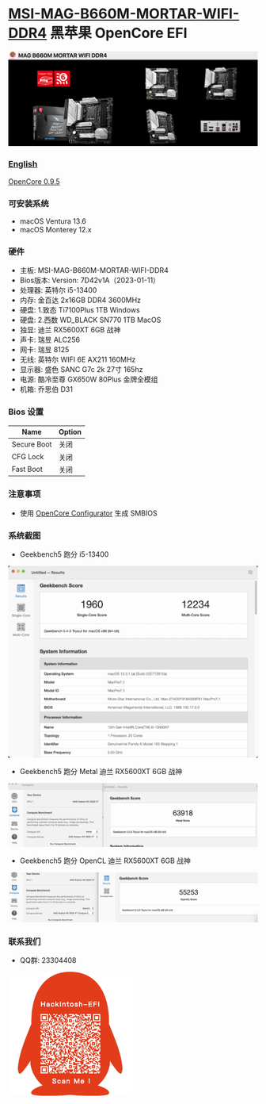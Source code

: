 # [MSI-MAG-B660M-MORTAR-WIFI-DDR4](https://www.msi.com/Motherboard/MAG-B660M-MORTAR-WIFI-DDR4)  黑苹果 OpenCore EFI

![image](ScreenShot/Motherboard.png)

### [English](README.EN.md)

[OpenCore 0.9.5](https://github.com/acidanthera/OpenCorePkg)

### 可安装系统

- macOS Ventura 13.6
- macOS Monterey 12.x

### 硬件

- 主板: MSI-MAG-B660M-MORTAR-WIFI-DDR4
- Bios版本: Version: 7D42v1A（2023-01-11）
- 处理器: 英特尔 i5-13400
- 内存: 金百达 2x16GB DDR4 3600MHz
- 硬盘: 1.致态 Ti7100Plus 1TB Windows
- 硬盘: 2.西数 WD_BLACK SN770 1TB MacOS
- 独显: 迪兰 RX5600XT 6GB 战神
- 声卡: 瑞昱 ALC256
- 网卡: 瑞昱 8125
- 无线: 英特尔 WIFI 6E AX211 160MHz
- 显示器: 盛色 SANC G7c 2k 27寸 165hz
- 电源: 酷冷至尊 GX650W 80Plus 金牌全模组
- 机箱: 乔思伯 D31

### Bios 设置

| Name        | Option |
|-------------|--------|
| Secure Boot | 关闭     |
| CFG Lock    | 关闭     |
| Fast Boot   | 关闭     |

### 注意事项

- 使用 [OpenCore Configurator](https://mackie100projects.altervista.org/opencore-configurator/) 生成 SMBIOS

### 系统截图

- Geekbench5 跑分 i5-13400

![image](ScreenShot/Geekbench5.png)

- Geekbench5 跑分 Metal 迪兰 RX5600XT 6GB 战神

![image](ScreenShot/metal.png)

- Geekbench5 跑分 OpenCL 迪兰 RX5600XT 6GB 战神

![image](ScreenShot/opencl.png)

### 联系我们

- QQ群: 23304408

![image](ScreenShot/QRCode.png)